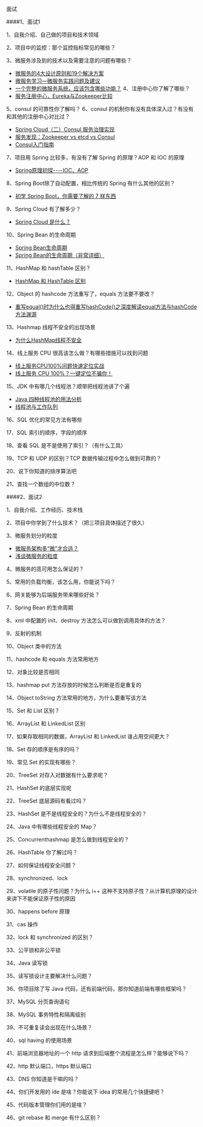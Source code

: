 面试

####1、面试1

1、自我介绍、自己做的项目和技术领域

2、项目中的监控：那个监控指标常见的哪些？

3、微服务涉及到的技术以及需要注意的问题有哪些？

- [微服务的4大设计原则和19个解决方案](https://juejin.im/entry/59bf30876fb9a00a583176a1)
- [微服务学习—微服务实践问题及建议](https://zhuanlan.zhihu.com/p/23137093)
- [一个完整的微服务系统，应该包含哪些功能？](http://www.infoq.com/cn/articles/what-complete-micro-service-system-should-include)
4、注册中心你了解了哪些？
- [服务注册中心，Eureka与Zookeeper比较 ](https://my.oschina.net/thinwonton/blog/1622905)

5、consul 的可靠性你了解吗？
6、consul 的机制你有没有具体深入过？有没有和其他的注册中心对比过？

- [Spring Cloud（二）Consul 服务治理实现](https://cloud.tencent.com/developer/article/1041403)
- [服务发现：Zookeeper vs etcd vs Consul](https://yq.aliyun.com/articles/225147)
- [Consul入门指南](https://legacy.gitbook.com/book/vincentmi/consul-guide/details)


7、项目用 Spring 比较多，有没有了解 Spring 的原理？AOP 和 IOC 的原理

- [Spring原理初探----IOC、AOP](https://www.jianshu.com/p/c403609185a5)

8、Spring Boot除了自动配置，相比传统的 Spring 有什么其他的区别？
- [初学 Spring Boot，你需要了解的 7 样东西](https://juejin.im/post/5a50b189518825732334f713)

9、Spring Cloud 有了解多少？

- [Spring Cloud 是什么？](https://www.jianshu.com/p/91d74ffd8136)

10、Spring Bean 的生命周期

- [Spring Bean生命周期](https://www.jianshu.com/p/3944792a5fff)
- [Spring Bean的生命周期（非常详细）](https://www.cnblogs.com/zrtqsk/p/3735273.html)


11、HashMap 和 hashTable 区别？

- [HashMap 和 HashTable 区别](https://www.jianshu.com/p/5c34133ed372)

12、Object 的 hashcode 方法重写了，equals 方法要不要改？

- [重写equal()时为什么也得重写hashCode()之深度解读equal方法与hashCode方法渊源](https://blog.csdn.net/javazejian/article/details/51348320)

13、Hashmap 线程不安全的出现场景

- [为什么HashMap线程不安全](https://www.jianshu.com/p/e2f75c8cce01)

14、线上服务 CPU 很高该怎么做？有哪些措施可以找到问题

- [线上服务CPU100%问题快速定位实战](https://blog.csdn.net/jiangzhexi/article/details/77429671)
- [线上服务 CPU 100%？一键定位不骗你！](https://juejin.im/entry/59a305c351882524417ad43b)


15、JDK 中有哪几个线程池？顺带把线程池讲了个遍

- [Java 四种线程池的用法分析](https://blog.csdn.net/u011974987/article/details/51027795)
- [线程池与工作队列](https://www.ibm.com/developerworks/cn/java/j-jtp0730/)

16、SQL 优化的常见方法有哪些

17、SQL 索引的顺序，字段的顺序

18、查看 SQL 是不是使用了索引？（有什么工具）

19、TCP 和 UDP 的区别？TCP 数据传输过程中怎么做到可靠的？

20、说下你知道的排序算法吧

21、查找一个数组的中位数？

####2、面试2


1、自我介绍、工作经历、技术栈

2、项目中你学到了什么技术？（把三项目具体描述了很久）

3、微服务划分的粒度

- [微服务架构多“微”才合适？](https://www.jianshu.com/p/4115268801b4)
- [浅谈微服务的粒度](https://www.jianshu.com/p/6a82389847ef)

4、微服务的高可用怎么保证的？

5、常用的负载均衡，该怎么用，你能说下吗？

6、网关能够为后端服务带来哪些好处？

7、Spring Bean 的生命周期

8、xml 中配置的 init、destroy 方法怎么可以做到调用具体的方法？

9、反射的机制

10、Object 类中的方法

11、hashcode 和 equals 方法常用地方

12、对象比较是否相同

13、hashmap put 方法存放的时候怎么判断是否是重复的

14、Object toString 方法常用的地方，为什么要重写该方法

15、Set 和 List 区别？

16、ArrayList 和 LinkedList 区别

17、如果存取相同的数据，ArrayList 和 LinkedList 谁占用空间更大？

18、Set 存的顺序是有序的吗？

19、常见 Set 的实现有哪些？

20、TreeSet 对存入对数据有什么要求呢？

21、HashSet 的底层实现呢

22、TreeSet 底层源码有看过吗？

23、HashSet 是不是线程安全的？为什么不是线程安全的？

24、Java 中有哪些线程安全的 Map？

25、Concurrenthashmap 是怎么做到线程安全的？

26、HashTable 你了解过吗？

27、如何保证线程安全问题？

28、synchronized、lock

29、volatile 的原子性问题？为什么 i++ 这种不支持原子性？从计算机原理的设计来讲下不能保证原子性的原因

30、happens before 原理

31、cas 操作

32、lock 和 synchronized 的区别？

33、公平锁和非公平锁

34、Java 读写锁

35、读写锁设计主要解决什么问题？

36、你项目除了写 Java 代码，还有前端代码，那你知道前端有哪些框架吗？

37、MySQL 分页查询语句

38、MySQL 事务特性和隔离级别

39、不可重复读会出现在什么场景？

40、sql having 的使用场景

41、前端浏览器地址的一个 http 请求到后端整个流程是怎么样？能够说下吗？

42、http 默认端口，https 默认端口

43、DNS 你知道是干嘛的吗？

44、你们开发用的 ide 是啥？你能说下 idea 的常用几个快捷键吧？

45、代码版本管理你们用的是啥？

46、git rebase 和 merge 有什么区别？